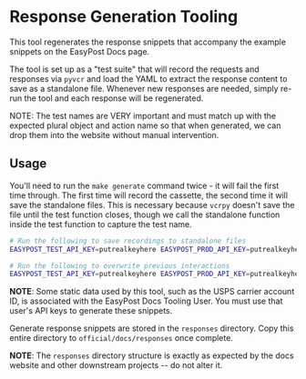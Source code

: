 # Response Generation Tooling

This tool regenerates the response snippets that accompany the example snippets on the EasyPost Docs page.

The tool is set up as a "test suite" that will record the requests and responses via `pyvcr` and load the YAML to extract the response content to save as a standalone file. Whenever new responses are needed, simply re-run the tool and each response will be regenerated.

NOTE: The test names are VERY important and must match up with the expected plural object and action name so that when generated, we can drop them into the website without manual intervention.

## Usage

You'll need to run the `make generate` command twice - it will fail the first time through. The first time will record the cassette, the second time it will save the standalone files. This is necessary because `vcrpy` doesn't save the file until the test function closes, though we call the standalone function inside the test function to capture the test name.

```bash
# Run the following to save recordings to standalone files
EASYPOST_TEST_API_KEY=putrealkeyhere EASYPOST_PROD_API_KEY=putrealkeyhere PARTNER_USER_PROD_API_KEY=putrealkeyhere REFERRAL_CUSTOMER_PROD_API_KEY=putrealkeyhere make generate

# Run the following to overwrite previous interactions
EASYPOST_TEST_API_KEY=putrealkeyhere EASYPOST_PROD_API_KEY=putrealkeyhere PARTNER_USER_PROD_API_KEY=putrealkeyhere REFERRAL_CUSTOMER_PROD_API_KEY=putrealkeyhere OVERWRITE=true make generate
```

**NOTE**: Some static data used by this tool, such as the USPS carrier account ID, is associated with the EasyPost Docs Tooling User. You must use that user's API keys to generate these snippets.

Generate response snippets are stored in the `responses` directory. Copy this entire directory to `official/docs/responses` once complete.

**NOTE**: The `responses` directory structure is exactly as expected by the docs website and other downstream projects -- do not alter it.
